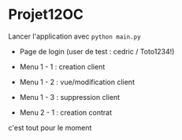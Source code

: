 # Projet12OC


Lancer l'application avec `python main.py`

* Page de login (user de test : cedric / Toto1234!)

* Menu 1 - 1 : creation client
* Menu 1 - 2 : vue/modification client
* Menu 1 - 3 : suppression client

* Menu 2 - 1 : creation contrat




c'est tout pour le moment